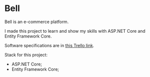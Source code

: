 # Bell

Bell is an e-commerce platform.

I made this project to learn and show my skills with ASP.NET Core and Entity Framework Core.

Software specifications are in [this Trello link](https://trello.com/b/ckPzBEIu/bell-e-commerce).

Stack for this project:

- ASP.NET Core;
- Entity Framework Core;
